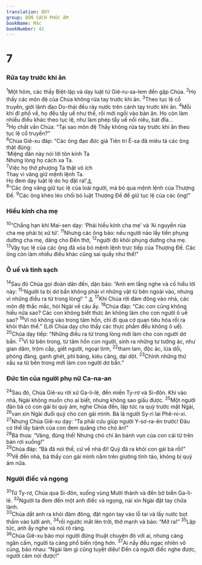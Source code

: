 ```yaml
---
translation: BDY
group: BỐN SÁCH PHÚC ÂM
bookName: Mác 
bookNumber: 41
---
```


<div class="title"><h1>7</h1><h3>Rửa tay trước khi ăn</h3></div>
<span class="verse mac_7_1"><sup>1</sup>Một hôm, các thầy Biệt-lập và dạy luật từ Giê-ru-sa-lem đến gặp Chúa. </span>
<span class="verse mac_7_2"><sup>2</sup>Họ thấy các môn đệ của Chúa không rửa tay trước khi ăn. </span>
<span class="verse mac_7_3"><sup>3</sup>Theo tục lệ cổ truyền, giới lãnh đạo Do-thái đều rảy nước trên cánh tay trước khi ăn. </span>
<span class="verse mac_7_4"><sup>4</sup>Mỗi khi đi phố về, họ đều tẩy uế như thế, rồi mới ngồi vào bàn ăn. Họ còn làm nhiều điều khác theo tục lệ, như làm phép tẩy uế nồi niêu, bát đĩa...<br/></span>
<span class="verse mac_7_5"><sup>5</sup>Họ chất vấn Chúa: “Tại sao môn đệ Thầy không rửa tay trước khi ăn theo tục lệ cổ truyền?”<br/></span>
<span class="verse mac_7_6"><sup>6</sup>Chúa Giê-xu đáp: “Các ông đạo đức giả Tiên tri Ê-sa đã miêu tả các ông thật đúng:<br/>‘Miệng dân này nói lời tôn kính Ta<br/>Nhưng lòng họ cách xa Ta.<br/></span>
<span class="verse mac_7_7"><sup>7</sup>Việc họ thờ phượng Ta thật vô ích<br/>Thay vì vâng giữ mệnh lệnh Ta.<br/>Họ đem dạy luật lệ do họ đặt ra!’<a href="#" data-toggle="tooltip" data-placement="bottom" title="Ê-sa 29:13">⚓</a><br/></span>
<span class="verse mac_7_8"><sup>8</sup>“Các ông vâng giữ tục lệ của loài người, mà bỏ qua mệnh lệnh của Thượng Đế. </span>
<span class="verse mac_7_9"><sup>9</sup>Các ông khéo léo chối bỏ luật Thượng Đế để giữ tục lệ của các ông!”</span>
<div class="title"><h3>Hiếu kính cha mẹ</h3></div>
<span class="verse mac_7_10"><sup>10</sup>“Chẳng hạn khi Mai-sen dạy: ‘Phải hiếu kính cha mẹ’ và ‘Ai nguyền rủa cha mẹ phải bị xử tử’. </span>
<span class="verse mac_7_11"><sup>11</sup>Nhưng các ông bảo: nếu người nào lấy tiền phụng dưỡng cha mẹ, dâng cho Đền thờ, </span>
<span class="verse mac_7_12"><sup>12</sup>người đó khỏi phụng dưỡng cha mẹ. </span>
<span class="verse mac_7_13"><sup>13</sup>Vậy tục lệ của các ông đã xóa bỏ mệnh lệnh trực tiếp của Thượng Đế. Các ông còn làm nhiều điều khác cũng sai quấy như thế!”</span>
<div class="title"><h3>Ô uế và tinh sạch</h3></div>
<span class="verse mac_7_14"><sup>14</sup>Sau đó Chúa gọi đoàn dân đến, dặn bảo: “Anh em lắng nghe và cố hiểu lời này: </span>
<span class="verse mac_7_15"><sup>15</sup>‘Người ta bị dơ bẩn không phải vì những vật từ bên ngoài vào, nhưng vì những điều ra từ trong lòng!&#39; ” <a href="#" data-toggle="tooltip" data-placement="bottom" title="Có bản thêm câu 16: ‘Ai có tai, nên lắng nghe’">⚓</a> </span>
<span class="verse mac_7_17"><sup>17</sup>Khi Chúa rời đám đông vào nhà, các môn đệ thắc mắc, hỏi Ngài về câu ấy. </span>
<span class="verse mac_7_18"><sup>18</sup>Chúa đáp: “Các con cũng không hiểu nữa sao? Các con không biết thức ăn không làm cho con người ô uế sao? </span>
<span class="verse mac_7_19"><sup>19</sup>Vì nó không vào trong tâm hồn, chỉ đi qua cơ quan tiêu hóa rồi ra khỏi thân thể.” (Lời Chúa dạy cho thấy các thực phẩm đều không ô uế).<br/></span>
<span class="verse mac_7_20"><sup>20</sup>Chúa dạy tiếp: “Những điều ra từ trong lòng mới làm cho con người dơ bẩn. </span>
<span class="verse mac_7_21"><sup>21</sup>Vì từ bên trong, từ tâm hồn con người, sinh ra những tư tưởng ác, như gian dâm, trộm cắp, giết người, ngoại tình, </span>
<span class="verse mac_7_22"><sup>22</sup>tham lam, độc ác, lừa dối, phóng đãng, ganh ghét, phỉ báng, kiêu căng, dại dột. </span>
<span class="verse mac_7_23"><sup>23</sup>Chính những thứ xấu xa từ bên trong mới làm con người dơ bẩn.”</span>
<div class="title"><h3>Đức tin của người phụ nữ Ca-na-an</h3></div>
<span class="verse mac_7_24"><sup>24</sup>Sau đó, Chúa Giê-xu rời xứ Ga-li-lê, đến miền Ty-rơ và Si-đôn. Khi vào nhà, Ngài không muốn cho ai biết, nhưng không sao giấu được. </span>
<span class="verse mac_7_25"><sup>25</sup>Một người đàn bà có con gái bị quỷ ám, nghe Chúa đến, lập tức ra quỳ trước mặt Ngài, </span>
<span class="verse mac_7_26"><sup>26</sup>van xin Ngài đuổi quỷ cho con gái mình. Bà là người Sy-ri lai Phê-ni-xi.<br/></span>
<span class="verse mac_7_27"><sup>27</sup>Nhưng Chúa Giê-xu dạy: “Ta phải cứu giúp người Y-sơ-ra-ên trước! Đâu có thể lấy bánh của con đem quăng cho chó ăn!”<br/></span>
<span class="verse mac_7_28"><sup>28</sup>Bà thưa: “Vâng, đúng thế! Nhưng chó chỉ ăn bánh vụn của con cái từ trên bàn rơi xuống!”<br/></span>
<span class="verse mac_7_29"><sup>29</sup>Chúa đáp: “Bà đã nói thế, cứ về nhà đi! Quỷ đã ra khỏi con gái bà rồi!”<br/></span>
<span class="verse mac_7_30"><sup>30</sup>Về đến nhà, bà thấy con gái mình nằm trên giường tỉnh táo, không bị quỷ ám nữa.</span>
<div class="title"><h3>Người điếc và ngọng</h3></div>
<span class="verse mac_7_31"><sup>31</sup>Từ Ty-rơ, Chúa qua Si-đôn, xuống vùng Mười thành và đến bờ biển Ga-li-lê. </span>
<span class="verse mac_7_32"><sup>32</sup>Người ta đem đến một anh điếc và ngọng, nài xin Ngài đặt tay chữa lành.<br/></span>
<span class="verse mac_7_33"><sup>33</sup>Chúa dắt anh ra khỏi đám đông, đặt ngón tay vào lỗ tai và lấy nước bọt thấm vào lưỡi anh, </span>
<span class="verse mac_7_34"><sup>34</sup>rồi ngước mắt lên trời, thở mạnh và bảo: “Mở ra!” </span>
<span class="verse mac_7_35"><sup>35</sup>Lập tức, anh ấy nghe và nói rõ ràng.<br/></span>
<span class="verse mac_7_36"><sup>36</sup>Chúa Giê-xu bảo mọi người đừng thuật chuyện đó với ai, nhưng càng ngăn cấm, người ta càng phổ biến rộng hơn. </span>
<span class="verse mac_7_37"><sup>37</sup>Ai nấy đều ngạc nhiên vô cùng, bảo nhau: “Ngài làm gì cũng tuyệt diệu! Đến cả người điếc nghe được, người câm nói được!”</span>
